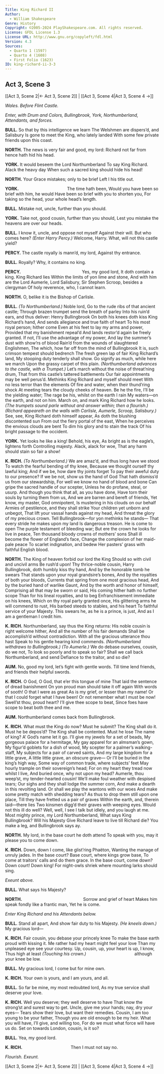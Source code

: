 ```yaml
---
Title: King Richard II
Author: 
  - William Shakespeare
Genre: History
Copyright: ©2005-2024 PlayShakespeare.com. All rights reserved.
License: GFDL License 1.3
License URL: http://www.gnu.org/copyleft/fdl.html
Version: 4.3
Sources:
  - Quarto 1 (1597)
  - Quarto 4 (1608)
  - First Folio (1623)
ID: king-richard-ii-3-3
---
```


## Act 3, Scene 3
[[Act 3, Scene 2|← Act 3, Scene 2]] | [[Act 3, Scene 4|Act 3, Scene 4 →]]

*Wales. Before Flint Castle.*

*Enter, with Drum and Colors, Bullingbrook, York, Northumberland, Attendants, and forces.*

**BULL.**
So that by this intelligence we learn
The Welshmen are dispers’d, and Salisbury
Is gone to meet the King, who lately landed
With some few private friends upon this coast.

**NORTH.**
The news is very fair and good, my lord:
Richard not far from hence hath hid his head.

**YORK.**
It would beseem the Lord Northumberland
To say King Richard. Alack the heavy day
When such a sacred king should hide his head!

**NORTH.**
Your Grace mistakes; only to be brief
Left I his title out.

**YORK.**
           The time hath been,
Would you have been so brief with him, he would
Have been so brief with you to shorten you,
For taking so the head, your whole head’s length.

**BULL.**
Mistake not, uncle, further than you should.

**YORK.**
Take not, good cousin, further than you should,
Lest you mistake the heavens are over our heads.

**BULL.**
I know it, uncle, and oppose not myself
Against their will. But who comes here?
*(Enter Harry Percy.)*
Welcome, Harry. What, will not this castle yield?

**PERCY.**
The castle royally is mann’d, my lord,
Against thy entrance.

**BULL.**
Royally?
Why, it contains no king.

**PERCY.**
              Yes, my good lord,
It doth contain a king. King Richard lies
Within the limits of yon lime and stone,
And with him are the Lord Aumerle, Lord Salisbury,
Sir Stephen Scroop, besides a clergyman
Of holy reverence, who, I cannot learn.

**NORTH.**
O, belike it is the Bishop of Carlisle.

**BULL.**
*(To Northumberland.)*
Noble lord,
Go to the rude ribs of that ancient castle;
Through brazen trumpet send the breath of parley
Into his ruin’d ears, and thus deliver:
Henry Bullingbrook
On both his knees doth kiss King Richard’s hand,
And sends allegiance and true faith of heart
To his most royal person; hither come
Even at his feet to lay my arms and power,
Provided that my banishment repeal’d
And lands restor’d again be freely granted.
If not, I’ll use the advantage of my power,
And lay the summer’s dust with show’rs of blood
Rain’d from the wounds of slaughtered Englishmen,
The which, how far off from the mind of Bullingbrook
It is, such crimson tempest should bedrench
The fresh green lap of fair King Richard’s land,
My stooping duty tenderly shall show.
Go signify as much, while here we march
Upon the grassy carpet of this plain.
*(Northumberland advances to the castle, with a Trumpet.)*
Let’s march without the noise of threat’ning drum,
That from this castle’s tattered battlements
Our fair appointments may be well perus’d.
Methinks King Richard and myself should meet
With no less terror than the elements
Of fire and water, when their thund’ring shock
At meeting tears the cloudy cheeks of heaven.
Be he the fire, I’ll be the yielding water;
The rage be his, whilst on the earth I rain
My waters—on the earth, and not on him.
March on, and mark King Richard how he looks.
*(The trumpets sound parle without and answer within; then a flourish.)*
*(Richard appeareth on the walls with Carlisle, Aumerle, Scroop, Salisbury.)*
See, see, King Richard doth himself appear,
As doth the blushing discontented sun
From out the fiery portal of the east,
When he perceives the envious clouds are bent
To dim his glory and to stain the track
Of his bright passage to the occident.

**YORK.**
Yet looks he like a king! Behold, his eye,
As bright as is the eagle’s, lightens forth
Controlling majesty. Alack, alack for woe,
That any harm should stain so fair a show!

**K. RICH.**
*(To Northumberland.)*
We are amaz’d, and thus long have we stood
To watch the fearful bending of thy knee,
Because we thought ourself thy lawful king;
And if we be, how dare thy joints forget
To pay their aweful duty to our presence?
If we be not, show us the hand of God
That hath dismiss’d us from our stewardship,
For well we know no hand of blood and bone
Can gripe the sacred handle of our scepter,
Unless he do profane, steal, or usurp.
And though you think that all, as you have done,
Have torn their souls by turning them from us,
And we are barren and bereft of friends,
Yet know, my master, God omnipotent,
Is mustering in his clouds on our behalf
Armies of pestilence, and they shall strike
Your children yet unborn and unbegot,
That lift your vassal hands against my head,
And threat the glory of my precious crown.
Tell Bullingbrook—for yon methinks he stands⁠—
That every stride he makes upon my land
Is dangerous treason. He is come to open
The purple testament of bleeding war;
But ere the crown he looks for live in peace,
Ten thousand bloody crowns of mothers’ sons
Shall ill become the flower of England’s face,
Change the complexion of her maid-pale peace
To scarlet indignation, and bedew
Her pasters’ grass with faithful English blood.

**NORTH.**
The King of heaven forbid our lord the King
Should so with civil and uncivil arms
Be rush’d upon! Thy thrice-noble cousin,
Harry Bullingbrook, doth humbly kiss thy hand,
And by the honorable tomb he swears
That stands upon your royal grandsire’s bones,
And by the royalties of both your bloods,
Currents that spring from one most gracious head,
And by the buried hand of warlike Gaunt,
And by the worth and honor of himself,
Comprising all that may be sworn or said,
His coming hither hath no further scope
Than for his lineal royalties, and to beg
Enfranchisement immediate on his knees,
Which on thy royal party granted once,
His glittering arms he will commend to rust,
His barbed steeds to stables, and his heart
To faithful service of your Majesty.
This swears he, as he is a prince, is just,
And as I am a gentleman I credit him.

**K. RICH.**
Northumberland, say thus the King returns:
His noble cousin is right welcome hither,
And all the number of his fair demands
Shall be accomplish’d without contradiction.
With all the gracious utterance thou hast
Speak to his gentle hearing kind commends.
*(Northumberland withdraws to Bullingbrook.)*
*(To Aumerle.)*
We do debase ourselves, cousin, do we not,
To look so poorly and to speak so fair?
Shall we call back Northumberland, and send
Defiance to the traitor, and so die?

**AUM.**
No, good my lord, let’s fight with gentle words.
Till time lend friends, and friends their helpful swords.

**K. RICH.**
O God, O God, that e’er this tongue of mine
That laid the sentence of dread banishment
On yon proud man should take it off again
With words of sooth! O that I were as great
As is my grief, or lesser than my name!
Or that I could forget what I have been!
Or not remember what I must be now!
Swell’st thou, proud heart? I’ll give thee scope to beat,
Since foes have scope to beat both thee and me.

**AUM.**
Northumberland comes back from Bullingbrook.

**K. RICH.**
What must the King do now? Must he submit?
The King shall do it. Must he be depos’d?
The King shall be contented. Must he lose
The name of king? A’ God’s name let it go.
I’ll give my jewels for a set of beads,
My gorgeous palace for a hermitage,
My gay apparel for an almsman’s gown,
My figur’d goblets for a dish of wood,
My scepter for a palmer’s walking-staff,
My subjects for a pair of carved saints,
And my large kingdom for a little grave,
A little little grave, an obscure grave⁠—
Or I’ll be buried in the king’s high way,
Some way of common trade, where subjects’ feet
May hourly trample on their sovereign’s head;
For on my heart they tread now whilst I live,
And buried once, why not upon my head?
Aumerle, thou weep’st, my tender-hearted cousin!
We’ll make foul weather with despised tears;
Our sighs and they shall lodge the summer corn,
And make a dearth in this revolting land.
Or shall we play the wantons with our woes
And make some pretty match with shedding tears?
As thus to drop them still upon one place,
Till they have fretted us a pair of graves
Within the earth, and, therein laid—there lies
Two kinsmen digg’d their graves with weeping eyes.
Would not this ill do well? Well, well, I see
I talk but idlely, and you laugh at me.
Most mighty prince, my Lord Northumberland,
What says King Bullingbrook? Will his Majesty
Give Richard leave to live till Richard die?
You make a leg, and Bullingbrook says ay.

**NORTH.**
My lord, in the base court he doth attend
To speak with you, may it please you to come down.

**K. RICH.**
Down, down I come, like glist’ring Phaëton,
Wanting the manage of unruly jades.
In the base court? Base court, where kings grow base,
To come at traitors’ calls and do them grace.
In the base court, come down? Down court! Down king!
For night-owls shriek where mounting larks should sing.

*Exeunt above.*

**BULL.**
What says his Majesty?

**NORTH.**
              Sorrow and grief of heart
Makes him speak fondly like a frantic man,
Yet he is come.

*Enter King Richard and his Attendants below.*

**BULL.**
Stand all apart,
And show fair duty to his Majesty.
*(He kneels down.)*
My gracious lord⁠—

**K. RICH.**
Fair cousin, you debase your princely knee
To make the base earth proud with kissing it.
Me rather had my heart might feel your love
Than my unpleased eye see your courtesy.
Up, cousin, up, your heart is up, I know,
Thus high at least
*(Touching his crown.)*
           although your knee be low.

**BULL.**
My gracious lord, I come but for mine own.

**K. RICH.**
Your own is yours, and I am yours, and all.

**BULL.**
So far be mine, my most redoubted lord,
As my true service shall deserve your love.

**K. RICH.**
Well you deserve; they well deserve to have
That know the strong’st and surest way to get.
Uncle, give me your hands; nay, dry your eyes⁠—
Tears show their love, but want their remedies.
Cousin, I am too young to be your father,
Though you are old enough to be my heir.
What you will have, I’ll give, and willing too,
For do we must what force will have us do.
Set on towards London, cousin, is it so?

**BULL.**
Yea, my good lord.

**K. RICH.**
           Then I must not say no.

*Flourish. Exeunt.*

[[Act 3, Scene 2|← Act 3, Scene 2]] | [[Act 3, Scene 4|Act 3, Scene 4 →]]